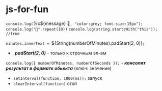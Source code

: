 # js-for-fun

`console.log(`%c${message} 🔅`, "color:grey; font-size:15px");`
`console.log("💜".repeat(10))`
`console.log(string.startsWith("this")); //true`

`minutes.innerText = `${String(numberOfMinutes).padStart(2, 0)}`;`

- **_.padStart(2, 0)_** - только к строчным эл-ам

`console.log({ numberOfMinutes, numberOfSeconds });` - **_консолит результат в формате обьекта_** (ключ: значение)

- `setInterval(function, 1000(ms));` запуск
- `clearInterval(function)` стоп
